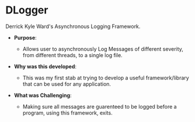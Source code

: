 # DLogger
Derrick Kyle Ward's Asynchronous Logging Framework.

* **Purpose**:
  * Allows user to asynchronously Log Messages of different severity, from different threads, to a single log file. 
  
* **Why was this developed**:
  * This was my first stab at trying to develop a useful framework/library that can be used for any application. 
* **What was Challenging**:
  * Making sure all messages are guarenteed to be logged before a program, using this framework, exits. 

